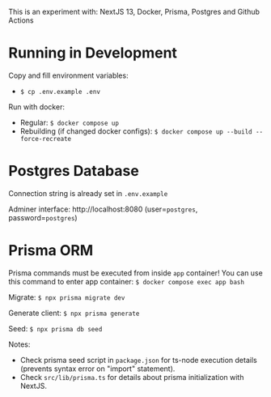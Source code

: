 This is an experiment with: NextJS 13, Docker, Prisma, Postgres and Github Actions

# Running in Development

Copy and fill environment variables:

- `$ cp .env.example .env`

Run with docker:

- Regular: `$ docker compose up`
- Rebuilding (if changed docker configs): `$ docker compose up --build --force-recreate`

# Postgres Database

Connection string is already set in `.env.example`

Adminer interface: http://localhost:8080 (user=`postgres`, password=`postgres`)

# Prisma ORM

Prisma commands must be executed from inside `app` container! You can use this command to enter app container: `$ docker compose exec app bash`

Migrate: `$ npx prisma migrate dev`

Generate client: `$ npx prisma generate`

Seed: `$ npx prisma db seed`

Notes:

- Check prisma seed script in `package.json` for ts-node execution details (prevents syntax error on "import" statement).
- Check `src/lib/prisma.ts` for details about prisma initialization with NextJS.
